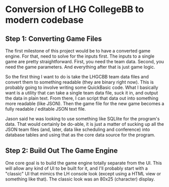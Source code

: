 # Conversion of LHG CollegeBB to modern codebase

## Step 1: Converting Game Files

The first milestone of this project would be to have a converted game engine. For that, need to solve for the inputs first. The inputs to a single game
are pretty straightforward. First, you need the team data. Second, you need the game parameters. And everything after that is just game logic.

So the first thing I want to do is take the LHGCBB team data files and convert them to something readable (they are binary right now). This is probably
going to involve writing some QuickBasic code. What I basically want is a utility that can take a single team data file, suck it in, and output the
data in plain text. From there, I can script that data out into something more readable (like JSON). Then the game file for the new game becomes a fully
readable / editable JSON text file.

Jason said he was looking to use something like SQLlite for the program's data. That would certainly be do-able, it is just a matter of sucking up all 
the JSON team files (and, later, data like scheduling and conference) into database tables and using that as the core data source for the program.

## Step 2: Build Out The Game Engine

One core goal is to build the game engine totally separate from the UI.  This will allow any kind of UI to be built for it, and I'll probably start with a "classic" UI that mimics the LH console look (except using a HTML view or something like that). The classic look was an 80x25 (character) display.



